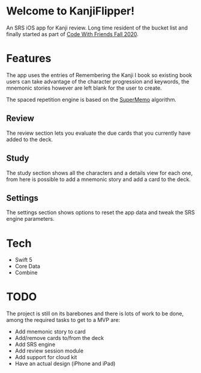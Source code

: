 # Welcome to KanjiFlipper!

An SRS iOS app for Kanji review. Long time resident of the bucket list and finally started as part of [Code With Friends Fall 2020](https://codewithfriends.io).

# Features

The app uses the entries of Remembering the Kanji I book so existing book users can take advantage of the character progression and keywords, the mnemonic stories however are left blank for the user to create.

The spaced repetition engine is based on the [SuperMemo](https://www.supermemo.com/en/archives1990-2015/english/algsm11) algorithm.

## Review

The review section lets you evaluate the due cards that you currently have added to the deck. 

## Study

The study section shows all the characters and a details view for each one, from here is possible to add a mnemonic story and add a card to the deck.

## Settings

The settings section shows options to reset the app data and tweak the SRS engine parameters.

# Tech

- Swift 5
- Core Data
- Combine

# TODO

The project is still on its barebones and there is lots of work to be done, among the required tasks to get to a MVP are:

- Add mnemonic story to card
- Add/remove cards to/from the deck
- Add SRS engine
- Add review session module
- Add support for cloud kit
- Have an actual design (iPhone and iPad)
